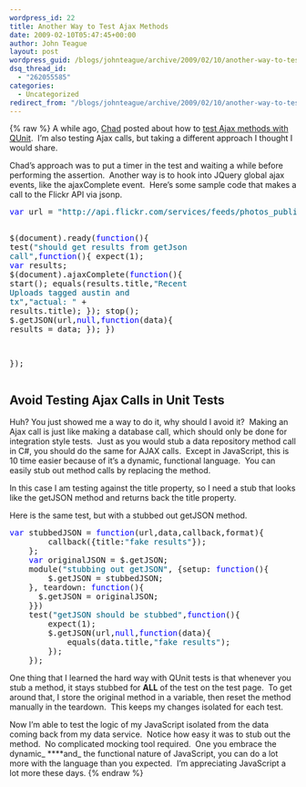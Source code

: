 ```yaml
---
wordpress_id: 22
title: Another Way to Test Ajax Methods
date: 2009-02-10T05:47:45+00:00
author: John Teague
layout: post
wordpress_guid: /blogs/johnteague/archive/2009/02/10/another-way-to-test-ajax-methods.aspx
dsq_thread_id:
  - "262055585"
categories:
  - Uncategorized
redirect_from: "/blogs/johnteague/archive/2009/02/10/another-way-to-test-ajax-methods.aspx/"
---
```

{% raw %}
A while ago, [Chad](http://chadmyers.lostechies.com) posted about how to [test Ajax methods with QUnit](http://www.lostechies.com/blogs/chad_myers/archive/2008/12/22/asynchronous-javascript-testing-with-qunit.aspx).&#160; I’m also testing Ajax calls, but taking a different approach I thought I would share.

Chad’s approach was to put a timer in the test and waiting a while before performing the assertion.&#160; Another way is to hook into JQuery global ajax events, like the ajaxComplete event.&#160; Here’s some sample code that makes a call to the Flickr API via jsonp.

<div>
  <pre><span style="color: #0000ff">var</span> url = <span style="color: #006080">"http://api.flickr.com/services/feeds/photos_public.gne?tags=austin,tx&format=json&jsoncallback=?"</span>;

$(document).ready(<span style="color: #0000ff">function</span>(){
    test(<span style="color: #006080">"should get results from getJson call"</span>,<span style="color: #0000ff">function</span>(){
        expect(1);
        <span style="color: #0000ff">var</span> results;
        $(document).ajaxComplete(<span style="color: #0000ff">function</span>(){
            start();
            equals(results.title,<span style="color: #006080">"Recent Uploads tagged austin and tx"</span>,<span style="color: #006080">"actual: "</span> + results.title);
        });
        stop();
        $.getJSON(url,<span style="color: #0000ff">null</span>,<span style="color: #0000ff">function</span>(data){
            results = data;
        });
    })

});</pre>
</div>

## Avoid Testing Ajax Calls in Unit Tests

Huh? You just showed me a way to do it, why should I avoid it?&#160; Making an Ajax call is just like making a database call, which should only be done for integration style tests.&#160; Just as you would stub a data repository method call in C#, you should do the same for AJAX calls.&#160; Except in JavaScript, this is 10 time easier because of it’s a dynamic, functional language.&#160; You can easily stub out method calls by replacing the method.

In this case I am testing against the title property, so I need a stub that looks like the getJSON method and returns back the title property.

Here is the same test, but with a stubbed out getJSON method.

<div>
  <pre><span style="color: #0000ff">var</span> stubbedJSON = <span style="color: #0000ff">function</span>(url,data,callback,format){
        callback({title:<span style="color: #006080">"fake results"</span>});
    };
    <span style="color: #0000ff">var</span> originalJSON = $.getJSON;
    module(<span style="color: #006080">"stubbing out getJSON"</span>, {setup: <span style="color: #0000ff">function</span>(){
        $.getJSON = stubbedJSON;
    }, teardown: <span style="color: #0000ff">function</span>(){
      $.getJSON = originalJSON;  
    }})
    test(<span style="color: #006080">"getJSON should be stubbed"</span>,<span style="color: #0000ff">function</span>(){
        expect(1);
        $.getJSON(url,<span style="color: #0000ff">null</span>,<span style="color: #0000ff">function</span>(data){
            equals(data.title,<span style="color: #006080">"fake results"</span>);
        });
    });</pre>
</div>

One thing that I learned the hard way with QUnit tests is that whenever you stub a method, it stays stubbed for **ALL** of the test on the test page.&#160; To get around that, I store the original method in a variable, then reset the method manually in the teardown.&#160; This keeps my changes isolated for each test.

Now I’m able to test the logic of my JavaScript isolated from the data coming back from my data service.&#160; Notice how easy it was to stub out the method.&#160; No complicated mocking tool required.&#160; One you embrace the dynamic_ ****and_ the functional nature of JavaScript, you can do a lot more with the language than you expected.&#160; I’m appreciating JavaScript a lot more these days.
{% endraw %}
